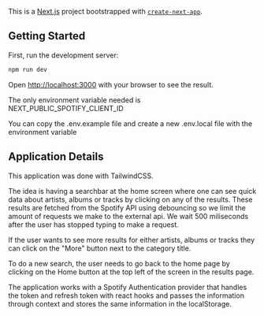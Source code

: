 This is a [Next.js](https://nextjs.org/) project bootstrapped with [`create-next-app`](https://github.com/vercel/next.js/tree/canary/packages/create-next-app).

## Getting Started

First, run the development server:

```bash
npm run dev
```

Open [http://localhost:3000](http://localhost:3000) with your browser to see the result.

The only environment variable needed is NEXT_PUBLIC_SPOTIFY_CLIENT_ID

You can copy the .env.example file and create a new .env.local file with the environment variable

## Application Details

This application was done with TailwindCSS.

The idea is having a searchbar at the home screen where one can see quick data about artists, albums or tracks by clicking on any of the results. These results are fetched from the Spotify API using debouncing so we limit the amount of requests we make to the external api. We wait 500 miliseconds after the user has stopped typing to make a request.

If the user wants to see more results for either artists, albums or tracks they can click on the "More" button next to the category title.

To do a new search, the user needs to go back to the home page by clicking on the Home button at the top left of the screen in the results page.

The application works with a Spotify Authentication provider that handles the token and refresh token with react hooks and passes the information through context and stores the same information in the localStorage.
